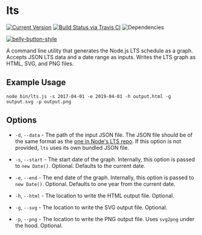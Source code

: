 # lts

[![Current Version](https://img.shields.io/npm/v/lts.svg)](https://www.npmjs.org/package/lts)
[![Build Status via Travis CI](https://travis-ci.org/continuationlabs/lts.svg?branch=master)](https://travis-ci.org/continuationlabs/lts)
![Dependencies](http://img.shields.io/david/continuationlabs/lts.svg)

[![belly-button-style](https://cdn.rawgit.com/continuationlabs/belly-button/master/badge.svg)](https://github.com/continuationlabs/belly-button)

A command line utility that generates the Node.js LTS schedule as a graph. Accepts JSON LTS data and a date range as inputs. Writes the LTS graph as HTML, SVG, and PNG files.

## Example Usage

```
node bin/lts.js -s 2017-04-01 -e 2019-04-01 -h output.html -g output.svg -p output.png
```

## Options

- `-d`, `--data` - The path of the input JSON file. The JSON file should be of the same format as the [one in Node's LTS repo](https://github.com/nodejs/LTS/blob/master/schedule.json). If this option is not provided, `lts` uses its own bundled JSON file.
- `-s`, `--start` - The start date of the graph. Internally, this option is passed to `new Date()`. Optional. Defaults to the current date.
- `-e`, `--end` - The end date of the graph. Internally, this option is passed to `new Date()`. Optional. Defaults to one year from the current date.
- `-h`, `--html` - The location to write the HTML output file. Optional.

- `-g`, `--svg` - The location to write the SVG output file. Optional.
- `-p`, `--png` - The location to write the PNG output file. Uses `svg2png` under the hood. Optional.
